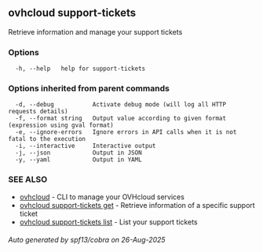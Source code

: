 ## ovhcloud support-tickets

Retrieve information and manage your support tickets

### Options

```
  -h, --help   help for support-tickets
```

### Options inherited from parent commands

```
  -d, --debug           Activate debug mode (will log all HTTP requests details)
  -f, --format string   Output value according to given format (expression using gval format)
  -e, --ignore-errors   Ignore errors in API calls when it is not fatal to the execution
  -i, --interactive     Interactive output
  -j, --json            Output in JSON
  -y, --yaml            Output in YAML
```

### SEE ALSO

* [ovhcloud](ovhcloud.md)	 - CLI to manage your OVHcloud services
* [ovhcloud support-tickets get](ovhcloud_support-tickets_get.md)	 - Retrieve information of a specific support ticket
* [ovhcloud support-tickets list](ovhcloud_support-tickets_list.md)	 - List your support tickets

###### Auto generated by spf13/cobra on 26-Aug-2025
